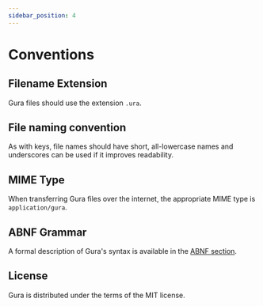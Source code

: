 ```yaml
---
sidebar_position: 4
---
```


# Conventions


## Filename Extension

Gura files should use the extension `.ura`.


## File naming convention

As with keys, file names should have short, all-lowercase names and underscores can be used if it improves readability.


## MIME Type

When transferring Gura files over the internet, the appropriate MIME type is `application/gura`.


## ABNF Grammar

A formal description of Gura's syntax is available in the [ABNF section][abnf].


## License

Gura is distributed under the terms of the MIT license.


[abnf]: Developers/abnf.md
